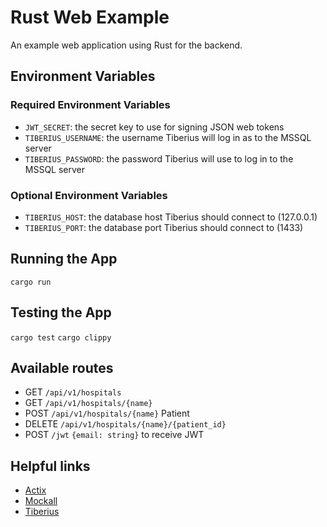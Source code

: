# Rust Web Example

An example web application using Rust for the backend.

## Environment Variables

### Required Environment Variables
- `JWT_SECRET`: the secret key to use for signing JSON web tokens
- `TIBERIUS_USERNAME`: the username Tiberius will log in as to the MSSQL server
- `TIBERIUS_PASSWORD`: the password Tiberius will use to log in to the MSSQL server

### Optional Environment Variables
- `TIBERIUS_HOST`: the database host Tiberius should connect to (127.0.0.1)
- `TIBERIUS_PORT`: the database port Tiberius should connect to (1433)

## Running the App

`cargo run`

## Testing the App

`cargo test`
`cargo clippy`

## Available routes

- GET `/api/v1/hospitals`
- GET `/api/v1/hospitals/{name}`
- POST `/api/v1/hospitals/{name}` Patient
- DELETE `/api/v1/hospitals/{name}/{patient_id}`
- POST `/jwt` `{email: string}` to receive JWT

## Helpful links

- [Actix](https://actix.rs/docs/getting-started)
- [Mockall](https://crates.io/crates/mockall)
- [Tiberius](https://crates.io/crates/tiberius)